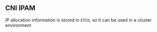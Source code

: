 ## CNI IPAM

IP allocation information is stored in `ETCD`, so it can be used in a cluster environment
